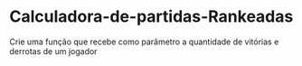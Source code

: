 # Calculadora-de-partidas-Rankeadas
Crie uma função que recebe como parâmetro a quantidade de vitórias e derrotas de um jogador
